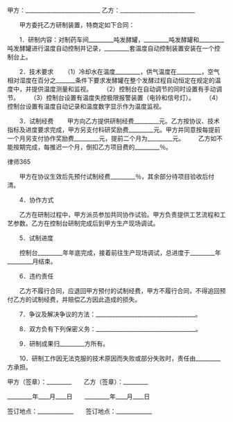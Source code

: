 
 甲方：___________________________
 乙方：___________________________
 
 　　甲方委托乙方研制装置，特商定如下合同：
 
 　　1．研制内容：对制药车间_________吨发酵罐，_________吨发酵罐和_________吨发酵罐进行温度自动控制并记录，_________套温度自动控制装置安装在一个控制台上。
 
 　　2．技术要求
 　　（1）冷却水在温度_________，供气温度在_________，空气相对湿度在百分之_______条件下要求发酵罐在整个发酵过程自动恒定在规定的温度中，并提供温度测量和监视。
 　　（2）控制台在自动调节的同时设置有手动调节。
 　　（3）控制台设置有温度失控极限报警装置（电铃和信号灯）。
 　　（4）控制台设置有温度自动记录和温度数字显示作为温度监视。
 
 　　3．试制经费
 　　甲方向乙方提供研制经费_________元。乙方按协议、技术指标及进度要求完成，甲方另支付科研奖励费_________元。甲方并同意按每提前一个月另支付协作奖励费_________元，提前二个月为_________元。
 　　乙方如不能按期完成，每推迟一个月，倒扣乙方项目费的_________％。




 
律师365






 　　甲方在协议生效后先预付试制经费_________％，其余部分待项目验收后付清。

 

 　　4．协作方式

 　　乙方在研制过程中，甲方派员参加共同协作试验。甲方负责提供工艺流程和工艺参数。乙方在控制台研制完成后到甲方生产现场调试。

 

 　　5．试制进度

 　　控制台_________年年底完成，接着前往生产现场调试，总进度于_________年_________月结束。

 

 　　6．违约责任

 　　乙方不履行合同，应退回甲方预付的试制经费，甲方不履行合同，不得追回预付乙方的试制经费，并赔偿乙方因此造成的损失。

 

 　　7．争议及解决争议的方法：____________________________________。

 

 　　8．双方负有下列保密义务：____________________________________。

 

 　　9．研制成果归_________方所有。

 

 　　10．研制工作因无法克服的技术原因而失败或部分失败时，责任由_________方承担。

 

  

 甲方（签章）：_________　　乙方（签章）：_________

 _________年____月____日　　_________年____月____日

 签订地点：_____________　　签订地点：_____________

 


 

 
 
 
 
 
  


  
 

  


  


  
 
 
 
 

